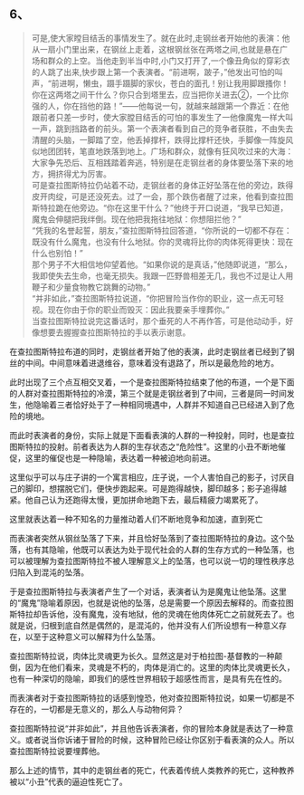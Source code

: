 <h2>6、</h2><blockquote data-pid="l9jKE35H">可是,使大家瞠目结舌的事情发生了。就在此时,走钢丝者开始他的表演：他从一扇小门里出来，在钢丝上走着，这根钢丝张在两塔之间,也就是悬在广场和群众的上空。当他走到半当中时,小门又打开了,一个像丑角似的穿彩衣的人跳了出来,快步跟上第一个表演者。“前进啊，跛子，”他发出可怕的叫声，“前进啊，懒虫，蹑手蹑脚的家伙，苍白的面孔！别让我用脚跟搔你！你在这两塔之间干什么？你只合到塔里去，应当把你关进去②，一个比你强的人，你在挡他的路！”——他每说一句，就越来越跟第一个靠近：在他跟前者只差一步时，使大家膛目结舌的可怕的事发生了一他像魔鬼一样大叫一声，跳到挡路者的前头。第一个表演者看到自己的竞争者获胜，不由失去清醒的头脑，一脚踏了空，他丢掉撑杆，跌得比撑杆还快，手脚像一阵旋风似地团团转，笔直地跌落到地上。广场和群众，就像有狂风吹过来的大海：大家争先恐后、互相践踏着奔逃，特别是在走钢丝者的身体要坠落下来的地方，拥挤得尤为厉害。<br>可是查拉图斯特拉仍站着不动，走钢丝者的身体正好坠落在他的旁边，跌得皮开肉绽，可是还没死去。过了一会，那个跌伤者醒了过来，他看到查拉图斯特拉跪在他旁边。“你在这里干什么？”他终于开口说道，“我早已知道，魔鬼会伸腿把我绊倒。现在他把我拖往地狱：你想阻拦他？”<br>“凭我的名誉起誓，朋友，”查拉图斯特拉回答道，“你所说的一切都不存在：既没有什么魔鬼，也没有什么地狱。你的灵魂将比你的肉体死得更快：现在什么也别怕！”<br>那个男子不大相信地仰望着他。“如果你说的是真话，”他随即说道，“那么，我即使失去生命，也毫无损失。我跟一匹野兽相差无几，我也不过是让人用鞭子和少量食物教它跳舞的动物。”<br>“并非如此，”查拉图斯特拉说道，“你把冒险当作你的职业，这一点无可轻视。现在你由于你的职业而毁灭：因此我要亲手埋葬你。”<br>当查拉图斯特拉说完这番话时，那个垂死的人不再作答，可是他动动手，好像想要去握握查拉图斯特拉的手以表示谢意。</blockquote><p data-pid="PR5jqFYF">在查拉图斯特拉布道的同时，走钢丝者开始了他的表演，此时走钢丝者已经到了钢丝的中间。中间意味着进退维谷，意味着没有退路了，所以是最危险的地方。</p><p data-pid="jf2lcxZJ">此时出现了三个点互相交叉着，一个是查拉图斯特拉结束了他的布道，一个是下面的人群对查拉图斯特拉的冷漠，第三个就是走钢丝者到了中间，三者是同一时间发生，他隐喻着三者恰好处于了一种相同境遇中，人群并不知道自己已经进入到了危险的境地。</p><p data-pid="OjXkhX8M">而此时表演者的身份，实际上就是下面看表演的人群的一种投射，同时，也是查拉图斯特拉的投射。前者表达为人群的生存状态之“危险性”。这里的小丑不断地催促，这里的催促也是一种隐喻，表达着一种被迫地向前进。</p><p data-pid="0-v3w3LX">这里似乎可以与庄子讲的一个寓言相应，庄子说，一个人害怕自己的影子，讨厌自己的脚印，想摆脱它们，便快步跑起来。可是跑得越快，脚印越多；影子追得越紧。他自己认为还跑得太慢，更加拼命地跑下去，最后精疲力竭累死了。</p><p data-pid="utwa9HRt">这里就表达着一种不知名的力量推动着人们不断地竞争和加速，直到死亡</p><p data-pid="-zRg8Xm4">而表演者突然从钢丝坠落了下来，并且恰好坠落到了查拉图斯特拉的身边。这个坠落，也有其隐喻，他既可以表达为处于现代社会的人群的生存方式的一种坠落，也可以被理解为查拉图斯特拉不被人理解意义上的坠落，也可以说一切的理性秩序总归陷入到混沌的坠落。</p><p data-pid="CoqFvEQb">于是查拉图斯特拉与表演者产生了一个对话，表演者认为是魔鬼让他坠落。这里的“魔鬼”隐喻着原因，也就是说他的坠落，总是需要一个原因去解释的。而查拉图斯特拉却告诉他，没有魔鬼，没有地狱，他的灵魂在他肉体死亡之前就死去了。也就是说，归根到底自然是偶然的，是混沌的，他并没有人们所设想有一种意义存在，以至于这种意义可以解释为什么坠落。</p><p data-pid="ha6RPBrx">查拉图斯特拉说，肉体比灵魂更为长久。显然这是对于柏拉图-基督教的一种颠倒，因为在他们看来，灵魂是不朽的，肉体是消亡的。这里的肉体比灵魂更长久，也有一种深切的隐喻，即我们的感性世界相较于超感性而言，是具有先在性的。</p><p data-pid="Z8n0jWOm">而表演者对于查拉图斯特拉的话感到惶恐，他对查拉图斯特拉说，如果一切都是不存在的，一切都是无意义的，那么人与动物何异？</p><p data-pid="cHiBzPi7">查拉图斯特拉说“并非如此”，并且他告诉表演者，你的冒险本身就是表达了一种意义。或者说当你诉诸于冒险的时候，这种冒险已经让你区别于看表演的众人。所以查拉图斯特拉说要埋葬他。</p><p data-pid="WLfIACdr">那么上述的情节，其中的走钢丝者的死亡，代表着传统人类教养的死亡，这种教养被以“小丑”代表的逼迫性死亡了。</p><p></p>